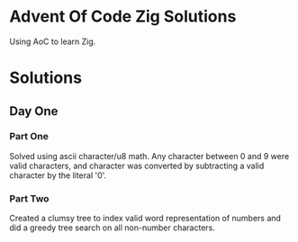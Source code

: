 # Advent Of Code Zig Solutions 

Using AoC to learn Zig.

# Solutions

## Day One

### Part One

Solved using ascii character/u8 math. Any character between 0 and 9 were valid characters, and character was converted by subtracting a valid character by the literal '0'.

### Part Two

Created a clumsy tree to index valid word representation of numbers and did a greedy tree search on all non-number characters.


